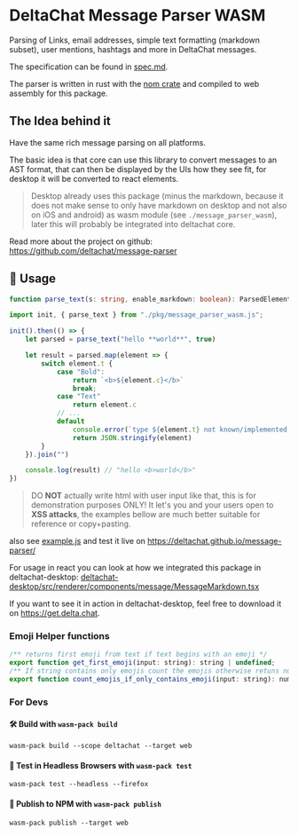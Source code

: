 # DeltaChat Message Parser WASM

Parsing of Links, email addresses, simple text formatting (markdown subset), user mentions, hashtags and more in DeltaChat messages.

The specification can be found in [spec.md](https://github.com/deltachat/message-parser/blob/main/message_parser_wasm/spec.md).

The parser is written in rust with the [nom crate](https://github.com/Geal/nom) and compiled to web assembly for this package.

## The Idea behind it

Have the same rich message parsing on all platforms.

The basic idea is that core can use this library to convert messages to an AST format,
that can then be displayed by the UIs how they see fit, for desktop it will be converted to react elements.

> Desktop already uses this package (minus the markdown, because it does not make sense to only have markdown on desktop and not also on iOS and android) as wasm module (see `./message_parser_wasm`), later this will probably be integrated into deltachat core.

Read more about the project on github: https://github.com/deltachat/message-parser

## 🚴 Usage

```ts
function parse_text(s: string, enable_markdown: boolean): ParsedElement[];
```

```js
import init, { parse_text } from "./pkg/message_parser_wasm.js";

init().then(() => {
    let parsed = parse_text("hello **world**", true)

    let result = parsed.map(element => {
        switch element.t {
            case "Bold":
                return `<b>${element.c}</b>`
                break;
            case "Text"
                return element.c
            // ...
            default
                console.error(`type ${element.t} not known/implemented yet`, element);
                return JSON.stringify(element)
        }
    }).join("")

    console.log(result) // "hello <b>world</b>"
})
```

> DO **NOT** actually write html with user input like that, this is for demonstration purposes ONLY!
> It let's you and your users open to **XSS attacks**, the examples bellow are much better suitable for reference or copy+pasting.

also see [example.js](./example.js) and test it live on <https://deltachat.github.io/message-parser/>

For usage in react you can look at how we integrated this package in deltachat-desktop: [deltachat-desktop/src/renderer/components/message/MessageMarkdown.tsx](https://github.com/deltachat/deltachat-desktop/blob/7493f898bc3dff06b20565a48e93564f5996b855/src/renderer/components/message/MessageMarkdown.tsx)

If you want to see it in action in deltachat-desktop, feel free to download it on <https://get.delta.chat>.


### Emoji Helper functions

```js
/** returns first emoji from text if text begins with an emoji */
export function get_first_emoji(input: string): string | undefined;
/** If string contains only emojis count the emojis otherwise retuns null */
export function count_emojis_if_only_contains_emoji(input: string): number | undefined;
```

### For Devs

#### 🛠️ Build with `wasm-pack build`

```
wasm-pack build --scope deltachat --target web
```

#### 🔬 Test in Headless Browsers with `wasm-pack test`

```
wasm-pack test --headless --firefox
```

#### 🎁 Publish to NPM with `wasm-pack publish`

```
wasm-pack publish --target web
```
